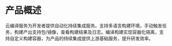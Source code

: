 # 产品概述


云编译服务为开发者提供自动化持续集成服务。支持多语言构建环境，手动触发任务，构建产出支持包/镜像，查看构建结果及日志。编译构建实现容器化隔离，支持自定义构建容器，为产品的持续集成提供上游基础服务，提升研发效率。
